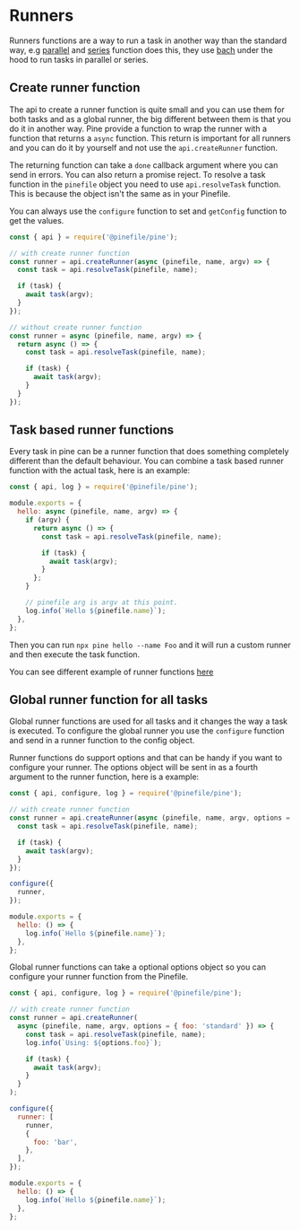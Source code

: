 # Runners

Runners functions are a way to run a task in another way than the standard way, e.g [parallel](../functions/parallel.md) and [series](../functions/series.md) function does this, they use [bach](https://www.npmjs.com/package/bach) under the hood to run tasks in parallel or series.

## Create runner function

The api to create a runner function is quite small and you can use them for both tasks and as a global runner, the big different between them is that you do it in another way. Pine provide a function to wrap the runner with a function that returns a `async` function. This return is important for all runners and you can do it by yourself and not use the `api.createRunner` function.

The returning function can take a `done` callback argument where you can send in errors. You can also return a promise reject. To resolve a task function in the `pinefile` object you need to use `api.resolveTask` function. This is because the object isn't the same as in your Pinefile.

You can always use the `configure` function to set and `getConfig` function to get the values.

```js
const { api } = require('@pinefile/pine');

// with create runner function
const runner = api.createRunner(async (pinefile, name, argv) => {
  const task = api.resolveTask(pinefile, name);

  if (task) {
    await task(argv);
  }
});

// without create runner function
const runner = async (pinefile, name, argv) => {
  return async () => {
    const task = api.resolveTask(pinefile, name);

    if (task) {
      await task(argv);
    }
  }
});
```

## Task based runner functions

Every task in pine can be a runner function that does something completely different than the default behaviour. You can combine a task based runner function with the actual task, here is an example:

```js
const { api, log } = require('@pinefile/pine');

module.exports = {
  hello: async (pinefile, name, argv) => {
    if (argv) {
      return async () => {
        const task = api.resolveTask(pinefile, name);

        if (task) {
          await task(argv);
        }
      };
    }

    // pinefile arg is argv at this point.
    log.info(`Hello ${pinefile.name}`);
  },
};
```

Then you can run `npx pine hello --name Foo` and it will run a custom runner and then execute the task function.

You can see different example of runner functions [here](https://github.com/pinefile/pine/blob/master/packages/pine/test/fixtures/pinefile.runner.js)

## Global runner function for all tasks

Global runner functions are used for all tasks and it changes the way a task is executed. To configure the global runner you use the `configure` function and send in a runner function to the config object.

Runner functions do support options and that can be handy if you want to configure your runner. The options object will be sent in as a fourth argument to the runner function, here is a example:

```js
const { api, configure, log } = require('@pinefile/pine');

// with create runner function
const runner = api.createRunner(async (pinefile, name, argv, options = {}) => {
  const task = api.resolveTask(pinefile, name);

  if (task) {
    await task(argv);
  }
});

configure({
  runner,
});

module.exports = {
  hello: () => {
    log.info(`Hello ${pinefile.name}`);
  },
};
```

Global runner functions can take a optional options object so you can configure your runner function from the Pinefile.

```js
const { api, configure, log } = require('@pinefile/pine');

// with create runner function
const runner = api.createRunner(
  async (pinefile, name, argv, options = { foo: 'standard' }) => {
    const task = api.resolveTask(pinefile, name);
    log.info(`Using: ${options.foo}`);

    if (task) {
      await task(argv);
    }
  }
);

configure({
  runner: [
    runner,
    {
      foo: 'bar',
    },
  ],
});

module.exports = {
  hello: () => {
    log.info(`Hello ${pinefile.name}`);
  },
};
```
